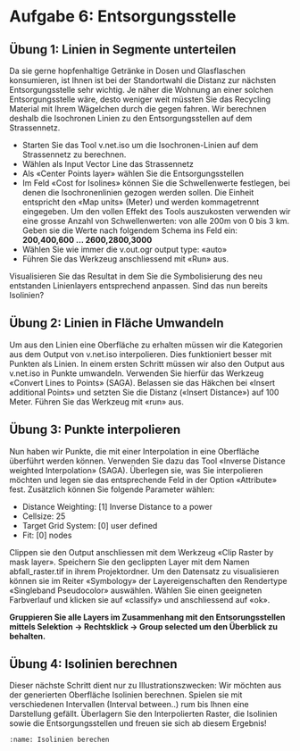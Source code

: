 # Aufgabe 6: Entsorgungsstelle

## Übung 1: Linien in Segmente unterteilen

Da sie gerne hopfenhaltige Getränke in Dosen und Glasflaschen konsumieren, ist Ihnen ist bei der Standortwahl die Distanz zur nächsten Entsorgungsstelle sehr wichtig. Je näher die Wohnung an einer solchen Entsorgungsstelle wäre, desto weniger weit müssten Sie das Recycling Material mit Ihrem Wägelchen durch die gegen fahren. Wir berechnen deshalb die Isochronen Linien zu den Entsorgungsstellen auf dem Strassennetz.

- Starten Sie das Tool v.net.iso um die Isochronen-Linien auf dem Strassennetz zu berechnen.
- Wählen als Input Vector Line das Strassennetz
- Als «Center Points layer» wählen Sie die Entsorgungsstellen
- Im Feld «Cost for Isolines» können Sie die Schwellenwerte festlegen, bei denen die Isochronenlinien gezogen werden sollen. Die Einheit entspricht den «Map units» (Meter) und werden kommagetrennt eingegeben. Um den vollen Effekt des Tools auszukosten verwenden wir eine grosse Anzahl von Schwellenwerten: von alle 200m von 0 bis 3 km. Geben sie die Werte nach folgendem Schema ins Feld ein: **200,400,600 … 2600,2800,3000**
- Wählen Sie wie immer die v.out.ogr output type: «auto»
- Führen Sie das Werkzeug anschliessend mit «Run» aus.

Visualisieren Sie das Resultat in dem Sie die Symbolisierung des neu entstanden Linienlayers entsprechend anpassen. Sind das nun bereits Isolinien?


## Übung 2: Linien in Fläche Umwandeln

Um aus den Linien eine Oberfläche zu erhalten müssen wir die Kategorien aus dem Output von v.net.iso interpolieren. Dies funktioniert besser mit Punkten als Linien. In einem ersten Schritt müssen wir also den Output aus v.net.iso in Punkte umwandeln. Verwenden Sie hierfür das Werkzeug «Convert Lines to Points» (SAGA). Belassen sie das Häkchen bei «Insert additional Points» und setzten Sie die Distanz («Insert Distance») auf 100 Meter. Führen Sie das Werkzeug mit «run» aus.


## Übung 3: Punkte interpolieren
Nun haben wir Punkte, die mit einer Interpolation in eine Oberfläche überführt werden können. Verwenden Sie dazu das Tool «Inverse Distance weighted Interpolation» (SAGA). Überlegen sie, was Sie interpolieren möchten und legen sie das entsprechende Feld in der Option «Attribute» fest. Zusätzlich können Sie folgende Parameter wählen:

- Distance Weighting: [1] Inverse Distance to a power
- Cellsize: 25
- Target Grid System: [0] user defined
- Fit: [0] nodes

Clippen sie den Output anschliessen mit dem Werkzeug «Clip Raster by mask layer». Speichern Sie den geclippten Layer mit dem Namen abfall_raster.tif in ihrem Projektordner.
Um den Datensatz zu visualisieren können sie im Reiter «Symbology» der Layereigenschaften den Rendertype «Singleband Pseudocolor» auswählen. Wählen Sie einen geeigneten Farbverlauf und klicken sie auf «classify» und anschliessend auf «ok».

**Gruppieren Sie alle Layers im Zusammenhang mit den Entsorungsstellen mittels Selektion -> Rechtsklick -> Group selected um den Überblick zu behalten.**


## Übung 4: Isolinien berechnen
Dieser nächste Schritt dient nur zu Illustrationszwecken: Wir möchten aus der generierten Oberfläche Isolinien berechnen. Spielen sie mit verschiedenen Intervallen (Interval between..) rum bis Ihnen eine Darstellung gefällt. Überlagern Sie den Interpolierten Raster, die Isolinien sowie die Entsorgungsstellen und freuen sie sich ab diesem Ergebnis!

```{figure} figures/isolinien.jpg
:name: Isolinien berechen
```
